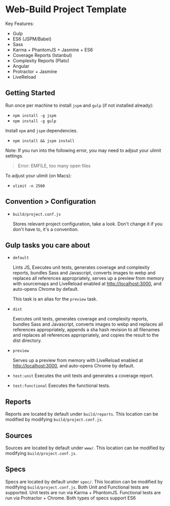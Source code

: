 # Web-Build Project Template

Key Features: 

- Gulp
- ES6 (JSPM/Babel)
- Sass
- Karma + PhantomJS + Jasmine + ES6
- Coverage Reports (Istanbul)
- Complexity Reports (Plato)
- Angular
- Protractor + Jasmine
- LiveReload

## Getting Started

Run once per machine to install `jspm` and `gulp` (if not installed already):

- `npm install -g jspm`
- `npm install -g gulp`

Install `npm` and `jspm` dependencies.

- `npm install && jspm install`

Note: If you run into the following error, you may need to adjsut your ulimit settings.

> Error: EMFILE, too many open files
 
To adjust your ulimit (on Macs):

- `ulimit -n 2560`

## Convention > Configuration

- `build/project.conf.js`
   
  Stores relevant project configuration, take a look. Don't change it if you don't have to, it's a convention.

## Gulp tasks you care about

- `default`
 
  Lints JS, Executes unit tests, generates coverage and complexity reports, bundles Sass and Javascript, converts
  images to webp and replaces all references appropriately, serves up a preview from memory with sourcemaps
  and LiveReload enabled at [http://localhost:3000](http://localhost:3000/), and auto-opens Chrome by default.
   
  This task is an alias for the `preview` task.

- `dist`
 
  Executes unit tests, generates coverage and complexity reports, bundles Sass and Javascript, converts images to webp
  and replaces all references appropriately, appends a sha hash revision to all filenames and replaces all references
  appropriately, and copies the result to the dist directory.
  
- `preview`
 
  Serves up a preview from memory with LiveReload enabled at [http://localhost:3000](http://localhost:3000/), 
  and auto-opens Chrome by default.
  
- `test:unit`
  Executes the unit tests and generates a coverage report.

- `test:functional`
  Executes the functional tests.

## Reports

Reports are located by default under `build/reports`. This location can be modified by modifying `build/project.conf.js`.

## Sources

Sources are located by default under `www/`. This location can be modified by modifying `build/project.conf.js`.

## Specs

Specs are located by default under `spec/`. This location can be modified by modifying `build/project.conf.js`.
Both Unit and Functional tests are supported. Unit tests are run via Karma + PhantomJS. Functional tests are run via
Protractor + Chrome. Both types of specs support ES6
